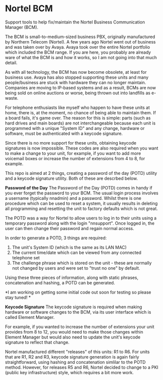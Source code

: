 # Nortel BCM
Support tools to help fix/maintain the Nortel Business Communication Manager (BCM).

The BCM is small-to-medium-sized business PBX, originally manufactured by Northern Telecom (Nortel).  A few years ago Nortel went out of business and was taken over by Avaya.  Avaya took over the entire Nortel portfolio which included the BCM range.  If you are here, you probably are already ware of what the BCM is and how it works, so I am not going into that much detail.

As with all technology, the BCM has now become obsolete, at least for business use.   Avaya has also stopped supporting these units and many people/business are stuck with hardware they can no longer maintain.  Companies are moving to IP-based systems and as a result, BCMs are now being sold on online auctions or worse, being thrown out into landfills as e-waste.  

For telephone enthusiasts like myself who happen to have these units at home, there is, at the moment, no chance of being able to maintain them.  If a board fails, it's game over.   The reason for this is simple:  parts (such as hard drives and main boards) are not interchangeable because each unit is programmed with a unique "System ID" and any change, hardware or software, must be authenticated with a keycode signature.  

Since there is no more support for these units, obtaining keycode signatures is now impossible.  These codes are also required when you want to make a change to your unit, for example, if you want to add more voicemail boxes or increase the number of extensions from 4 to 8, for example.

This repo is aimed at 2 things, creating a password of the day (POTD) utility and a keycode signature utility.  Both of these are descrbed below.

**Password of the Day**
The Password of the Day (POTD) comes in handy if you ever forget the password to your BCM.  The usual login process involves a username (typically nnadmin) and a password.  Whilst there is one procedure which can be used to reset a system, it usually results in deleting all programming and resetting the unit to factory defaults which is not great.

The POTD was a way for Nortel to allow users to log in to their units using a temporary password along with the login "nnsupport".  Once logged in, the user can then change their password and regain normal access.

In order to generate a POTD, 3 things are required:
1. The unit's System ID (which is the same as its LAN MAC)
2. The current time/date which can be viewed from any connected telephone set
3. The challenge phrase which is stored on the unit - these are normally not changed by users and were set to "trust no one" by default.

Using these three pieces of information, along with static phrases, concatenation and hashing, a POTD can be generated.

*I am working on getting some initial code out soon for testing so please stay tuned! * 


**Keycode Signature**
The keycode signature is required when making hardware or software changes to the BCM, via its user interface which is called Element Manager.  

For example, if you wanted to increase the number of extensions your unit provides from 8 to 12, you would need to make those changes within Element Manager but would also need to update the unit's keycode signature to reflect that change.  

Nortel manufactured different "releases" of this units: R1 to R6.  For units that are R1, R2 and R3, keycode signature generation is again fairly straightforward, using hashing and concatenation simlilar to the POTD method.  However, for releases R5 and R6, Nortel decided to change to a PKI (public key infrastructure) style, which requires a bit more work.


